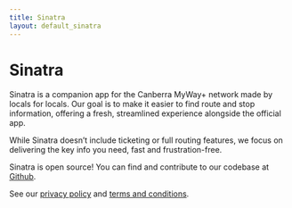 ```yaml
---
title: Sinatra
layout: default_sinatra
---
```

# Sinatra

Sinatra is a companion app for the Canberra MyWay+ network made by locals for locals. Our goal is to make it easier to find route and stop information, offering a fresh, streamlined experience alongside the official app.

While Sinatra doesn’t include ticketing or full routing features, we focus on delivering the key info you need, fast and frustration-free.

Sinatra is open source! You can find and contribute to our codebase at [Github](https://github.com/emilymclean/sinatra).

See our [privacy policy](/sinatra/privacy) and [terms and conditions](/sinatra/terms).